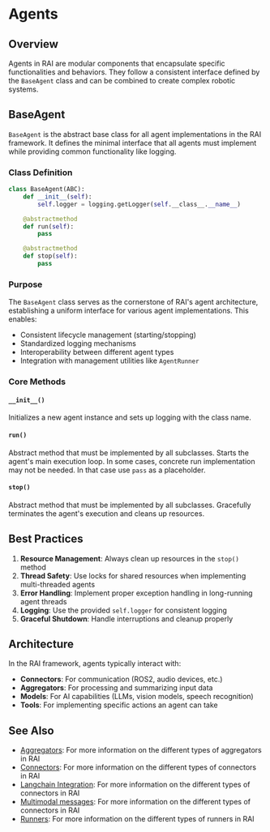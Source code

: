 # Agents

## Overview

Agents in RAI are modular components that encapsulate specific functionalities and behaviors. They follow a consistent interface defined by the `BaseAgent` class and can be combined to create complex robotic systems.

## BaseAgent

`BaseAgent` is the abstract base class for all agent implementations in the RAI framework. It defines the minimal interface that all agents must implement while providing common functionality like logging.

### Class Definition

```python
class BaseAgent(ABC):
    def __init__(self):
        self.logger = logging.getLogger(self.__class__.__name__)

    @abstractmethod
    def run(self):
        pass

    @abstractmethod
    def stop(self):
        pass
```

### Purpose

The `BaseAgent` class serves as the cornerstone of RAI's agent architecture, establishing a uniform interface for various agent implementations. This enables:

-   Consistent lifecycle management (starting/stopping)
-   Standardized logging mechanisms
-   Interoperability between different agent types
-   Integration with management utilities like `AgentRunner`

### Core Methods

#### `__init__()`

Initializes a new agent instance and sets up logging with the class name.

#### `run()`

Abstract method that must be implemented by all subclasses. Starts the agent's main execution loop. In some cases, concrete run implementation may not be needed. In that case use `pass` as a placeholder.

#### `stop()`

Abstract method that must be implemented by all subclasses. Gracefully terminates the agent's execution and cleans up resources.

## Best Practices

1. **Resource Management**: Always clean up resources in the `stop()` method
2. **Thread Safety**: Use locks for shared resources when implementing multi-threaded agents
3. **Error Handling**: Implement proper exception handling in long-running agent threads
4. **Logging**: Use the provided `self.logger` for consistent logging
5. **Graceful Shutdown**: Handle interruptions and cleanup properly

## Architecture

In the RAI framework, agents typically interact with:

-   **Connectors**: For communication (ROS2, audio devices, etc.)
-   **Aggregators**: For processing and summarizing input data
-   **Models**: For AI capabilities (LLMs, vision models, speech recognition)
-   **Tools**: For implementing specific actions an agent can take

## See Also

-   [Aggregators](aggregators.md): For more information on the different types of aggregators in RAI
-   [Connectors](connectors.md): For more information on the different types of connectors in RAI
-   [Langchain Integration](langchain.md): For more information on the different types of connectors in RAI
-   [Multimodal messages](multimodal_messages.md): For more information on the different types of connectors in RAI
-   [Runners](runners.md): For more information on the different types of runners in RAI
